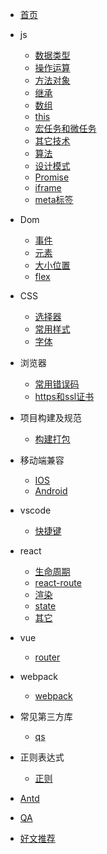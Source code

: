 * [首页](/)
* js
  * [数据类型](/basic/typeof.md)
  * [操作运算](/basic/operation.md)
  * [方法对象](/basic/function.md)
  * [继承](/basic/extend.md)
  * [数组](/basic/array.md)
  * [this](/basic/this.md)
  * [宏任务和微任务](/basic/task.md)
  * [其它技术](/basic/other.md)
  * [算法](/basic/algorithmic.md)
  * [设计模式](/basic/model.md)
  * [Promise](/basic/promise.md)
  * [iframe](/basic/iframe.md)
  * [meta标签](/basic/meta.md)
* Dom
  * [事件](/dom/event.md)
  * [元素](/dom/element.md)
  * [大小位置](/dom/size.md)
  * [flex](/dom/flex.md)
* CSS
  * [选择器](/css/selector.md)
  * [常用样式](/css/demo.md)
  * [字体](/css/font.md)
* 浏览器
  * [常用错误码](/browser/errorCode.md)
  * [https和ssl证书](/browser/https.md)
* 项目构建及规范
  * [构建打包](/build/build.md)

* 移动端兼容
  * [IOS](/ios/README.md)
  * [Android](/android/README.md)

* vscode
  * [快捷键](/vscode/README.md)
* react
  * [生命周期](/react/life.md)
  * [react-route](/react/reactRoute.md)
  * [渲染](/react/render.md)
  * [state](/react/state.md)
  * [其它](/react/others.md)
* vue
  * [router](/vue/router.md)
* webpack
  * [webpack](/webpack/README.md)
* 常见第三方库
  * [qs](/plugins/qs.md)
* 正则表达式
  * [正则](/reg/readme.md)

* [Antd](/antd/README.md)

* [QA](/question/question.md)

* [好文推荐](/recommend/README.md)